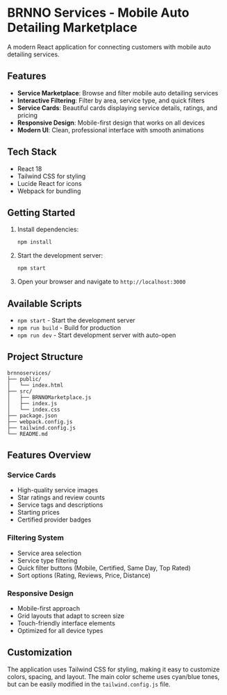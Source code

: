 # BRNNO Services - Mobile Auto Detailing Marketplace

A modern React application for connecting customers with mobile auto detailing services.

## Features

- **Service Marketplace**: Browse and filter mobile auto detailing services
- **Interactive Filtering**: Filter by area, service type, and quick filters
- **Service Cards**: Beautiful cards displaying service details, ratings, and pricing
- **Responsive Design**: Mobile-first design that works on all devices
- **Modern UI**: Clean, professional interface with smooth animations

## Tech Stack

- React 18
- Tailwind CSS for styling
- Lucide React for icons
- Webpack for bundling

## Getting Started

1. Install dependencies:

   ```bash
   npm install
   ```

2. Start the development server:

   ```bash
   npm start
   ```

3. Open your browser and navigate to `http://localhost:3000`

## Available Scripts

- `npm start` - Start the development server
- `npm run build` - Build for production
- `npm run dev` - Start development server with auto-open

## Project Structure

```
brnnoservices/
├── public/
│   └── index.html
├── src/
│   ├── BRNNOMarketplace.js
│   ├── index.js
│   └── index.css
├── package.json
├── webpack.config.js
├── tailwind.config.js
└── README.md
```

## Features Overview

### Service Cards

- High-quality service images
- Star ratings and review counts
- Service tags and descriptions
- Starting prices
- Certified provider badges

### Filtering System

- Service area selection
- Service type filtering
- Quick filter buttons (Mobile, Certified, Same Day, Top Rated)
- Sort options (Rating, Reviews, Price, Distance)

### Responsive Design

- Mobile-first approach
- Grid layouts that adapt to screen size
- Touch-friendly interface elements
- Optimized for all device types

## Customization

The application uses Tailwind CSS for styling, making it easy to customize colors, spacing, and layout. The main color scheme uses cyan/blue tones, but can be easily modified in the `tailwind.config.js` file.
